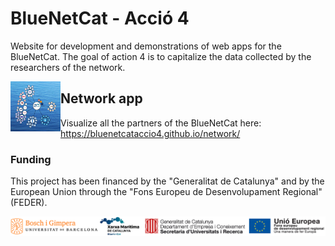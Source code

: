 # BlueNetCat - Acció 4
Website for development and demonstrations of web apps for the BlueNetCat. The goal of action 4 is to capitalize the data collected by the researchers of the network.

<img align="left" width="80" height="80" src="img/network.png">

## Network app
Visualize all the partners of the BlueNetCat here: https://bluenetcataccio4.github.io/network/



### Funding
This project has been financed by the "Generalitat de Catalunya" and by the European Union through the "Fons Europeu de Desenvolupament Regional" (FEDER).

![Funding](img/funding.png)
